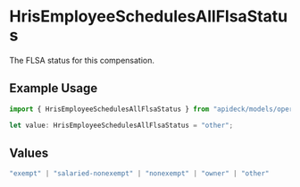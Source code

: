 # HrisEmployeeSchedulesAllFlsaStatus

The FLSA status for this compensation.

## Example Usage

```typescript
import { HrisEmployeeSchedulesAllFlsaStatus } from "apideck/models/operations";

let value: HrisEmployeeSchedulesAllFlsaStatus = "other";
```

## Values

```typescript
"exempt" | "salaried-nonexempt" | "nonexempt" | "owner" | "other"
```